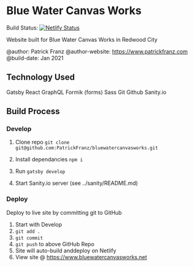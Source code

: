 # Blue Water Canvas Works

Build Status: [![Netlify Status](https://api.netlify.com/api/v1/badges/89bc9402-a2ff-4762-afb5-03792670c507/deploy-status)](https://app.netlify.com/sites/bluewatercanvasworks/deploys)

Website built for Blue Water Canvas Works in Redwood City

@author: Patrick Franz
@author-website: https://www.patrickfranz.com
@build-date: Jan 2021

## Technology Used

Gatsby
React
GraphQL
Formik (forms)
Sass
Git
Github
Sanity.io

## Build Process

### Develop

1. Clone repo
   `git clone git@github.com:PatrickFranz/bluewatercanvasworks.git`

2. Install dependancies
   `npm i`
3. Run `gatsby develop`
4. Start Sanity.io server (see ../sanity/README.md)

### Deploy

Deploy to live site by committing git to GitHub

1. Start with Develop
2. `git add .`
3. `git commit`
4. `git push` to above GitHub Repo
5. Site will auto-build anddeploy on Netlify
6. View site @ https://www.bluewatercanvasworks.net
